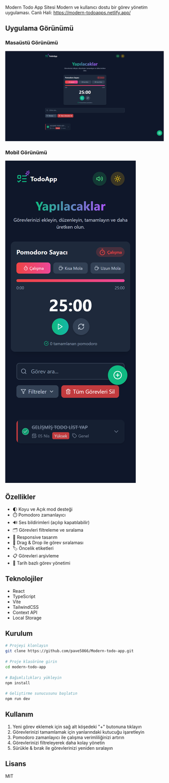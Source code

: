 Modern Todo App Sitesi
Modern ve kullanıcı dostu bir görev yönetim uygulaması.
Canlı Hali: https://modern-todoapps.netlify.app/
## Uygulama Görünümü

### Masaüstü Görünümü
![Todo App](./todo-app.png)

### Mobil Görünümü
![Todo App Mobile](./todo-app-mobile.png)

## Özellikler

- 🌓 Koyu ve Açık mod desteği
- ⏱️ Pomodoro zamanlayıcı
- 🔊 Ses bildirimleri (açılıp kapatılabilir)
- 🗂️ Görevleri filtreleme ve sıralama
- 📱 Responsive tasarım
- 🚀 Drag & Drop ile görev sıralaması
- 🏷️ Öncelik etiketleri
- 📋 Görevleri arşivleme
- 📅 Tarih bazlı görev yönetimi

## Teknolojiler

- React
- TypeScript
- Vite
- TailwindCSS
- Context API
- Local Storage

## Kurulum

```bash
# Projeyi klonlayın
git clone https://github.com/pave5866/Modern-todo-app.git

# Proje klasörüne girin
cd modern-todo-app

# Bağımlılıkları yükleyin
npm install

# Geliştirme sunucusunu başlatın
npm run dev
```

## Kullanım

1. Yeni görev eklemek için sağ alt köşedeki "+" butonuna tıklayın
2. Görevlerinizi tamamlamak için yanlarındaki kutucuğu işaretleyin
3. Pomodoro zamanlayıcı ile çalışma verimliliğinizi artırın
4. Görevlerinizi filtreleyerek daha kolay yönetin
5. Sürükle & bırak ile görevlerinizi yeniden sıralayın

## Lisans

MIT 
